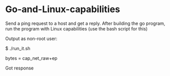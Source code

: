 # Go-and-Linux-capabilities

Send a ping request to a host and get a reply. After building the go program,  run the program with Linux capabilities (use the bash script for this)

Output as non-root user:

$ ./run_it.sh 

bytes = cap_net_raw+ep 

Got response 
